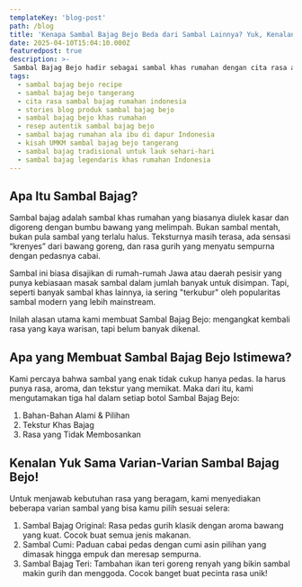 ```yaml
---
templateKey: 'blog-post'
path: /blog
title: 'Kenapa Sambal Bajag Bejo Beda dari Sambal Lainnya? Yuk, Kenalan!'
date: 2025-04-10T15:04:10.000Z
featuredpost: true
description: >-
 Sambal Bajag Bejo hadir sebagai sambal khas rumahan dengan cita rasa autentik dan tekstur unik. Dibuat dari bahan-bahan alami tanpa pengawet, sambal ini menawarkan rasa pedas gurih dengan aroma bawang goreng yang menggoda. Tersedia dalam berbagai varian seperti Original, Extra Pedas, Teri, Mangga, dan Terasi—cocok untuk segala jenis hidangan dan semua kalangan pencinta sambal.
tags:
  - sambal bajag bejo recipe
  - sambal bajag bejo tangerang
  - cita rasa sambal bajag rumahan indonesia
  - stories blog produk sambal bajag bejo
  - sambal bajag bejo khas rumahan
  - resep autentik sambal bajag bejo
  - sambal bajag rumahan ala ibu di dapur Indonesia
  - kisah UMKM sambal bajag bejo tangerang
  - sambal bajag tradisional untuk lauk sehari-hari
  - sambal bajag legendaris khas rumahan Indonesia
---
```

## Apa Itu Sambal Bajag?
Sambal bajag adalah sambal khas rumahan yang biasanya diulek kasar dan digoreng dengan bumbu bawang yang melimpah. Bukan sambal mentah, bukan pula sambal yang terlalu halus. Teksturnya masih terasa, ada sensasi “krenyes” dari bawang goreng, dan rasa gurih yang menyatu sempurna dengan pedasnya cabai.

Sambal ini biasa disajikan di rumah-rumah Jawa atau daerah pesisir yang punya kebiasaan masak sambal dalam jumlah banyak untuk disimpan. Tapi, seperti banyak sambal khas lainnya, ia sering "terkubur" oleh popularitas sambal modern yang lebih mainstream.

Inilah alasan utama kami membuat Sambal Bajag Bejo: mengangkat kembali rasa yang kaya warisan, tapi belum banyak dikenal.

## Apa yang Membuat Sambal Bajag Bejo Istimewa?

Kami percaya bahwa sambal yang enak tidak cukup hanya pedas. Ia harus punya rasa, aroma, dan tekstur yang memikat. Maka dari itu, kami mengutamakan tiga hal dalam setiap botol Sambal Bajag Bejo:
1. Bahan-Bahan Alami & Pilihan
2. Tekstur Khas Bajag
3. Rasa yang Tidak Membosankan

## Kenalan Yuk Sama Varian-Varian Sambal Bajag Bejo!

Untuk menjawab kebutuhan rasa yang beragam, kami menyediakan beberapa varian sambal yang bisa kamu pilih sesuai selera:
1. Sambal Bajag Original: Rasa pedas gurih klasik dengan aroma bawang yang kuat. Cocok buat semua jenis makanan.
2. Sambal Cumi: Paduan cabai pedas dengan cumi asin pilihan yang dimasak hingga empuk dan meresap sempurna.
3. Sambal Bajag Teri: Tambahan ikan teri goreng renyah yang bikin sambal makin gurih dan menggoda. Cocok banget buat pecinta rasa unik!


